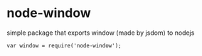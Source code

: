 # node-window
simple package that exports window (made by jsdom) to nodejs
```
var window = require('node-window');
```
